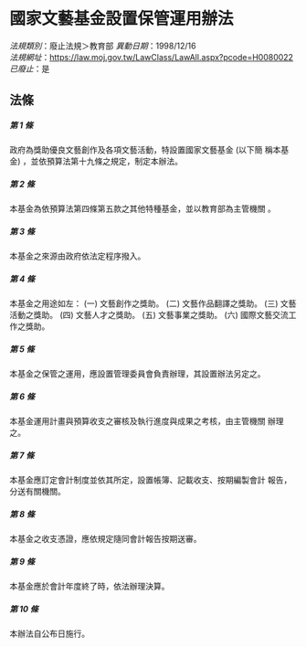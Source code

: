 # 國家文藝基金設置保管運用辦法

*法規類別*：廢止法規＞教育部
*異動日期*：1998/12/16  
*法規網址*：https://law.moj.gov.tw/LawClass/LawAll.aspx?pcode=H0080022
*已廢止*：是


## 法條
##### 第 1 條
政府為獎助優良文藝創作及各項文藝活動，特設置國家文藝基金 (以下簡
稱本基金) ，並依預算法第十九條之規定，制定本辦法。

##### 第 2 條
本基金為依預算法第四條第五款之其他特種基金，並以教育部為主管機關
。

##### 第 3 條
本基金之來源由政府依法定程序撥入。

##### 第 4 條
本基金之用途如左：
 (一) 文藝創作之獎助。
 (二) 文藝作品翻譯之獎助。
 (三) 文藝活動之獎助。
 (四) 文藝人才之獎助。
 (五) 文藝事業之獎助。
 (六) 國際文藝交流工作之獎助。

##### 第 5 條
本基金之保管之運用，應設置管理委員會負責辦理，其設置辦法另定之。

##### 第 6 條
本基金運用計畫與預算收支之審核及執行進度與成果之考核，由主管機關
辦理之。

##### 第 7 條
本基金應訂定會計制度並依其所定，設置帳簿、記載收支、按期編製會計
報告，分送有關機關。

##### 第 8 條
本基金之收支憑證，應依規定隨同會計報告按期送審。

##### 第 9 條
本基金應於會計年度終了時，依法辦理決算。

##### 第 10 條
本辦法自公布日施行。


